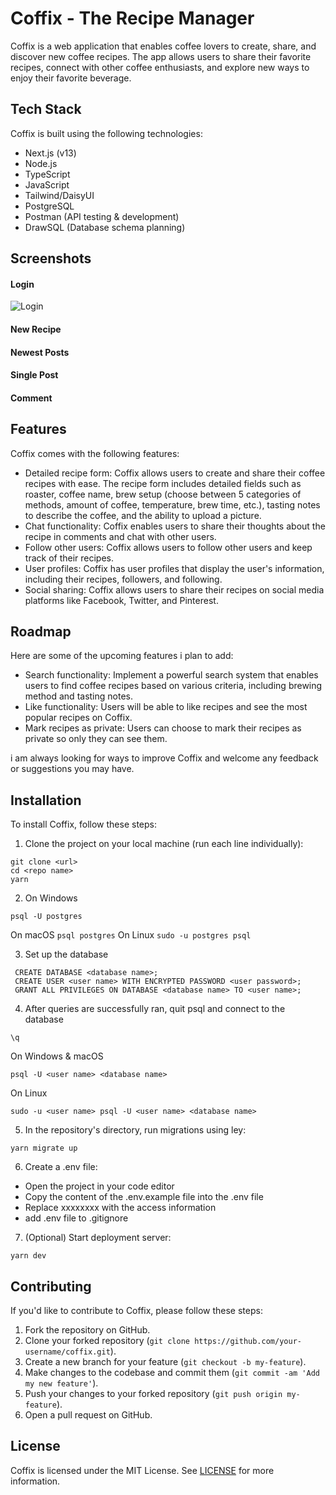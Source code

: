 # Coffix - The Recipe Manager

Coffix is a web application that enables coffee lovers to create, share, and discover new coffee recipes.
The app allows users to share their favorite recipes, connect with other coffee enthusiasts, and explore new ways to enjoy their favorite beverage.

## Tech Stack

Coffix is built using the following technologies:

- Next.js (v13)
- Node.js
- TypeScript
- JavaScript
- Tailwind/DaisyUI
- PostgreSQL
- Postman (API testing & development)
- DrawSQL (Database schema planning)

## Screenshots

#### Login

![Login](/login.png?raw=true)

#### New Recipe

#### Newest Posts

#### Single Post

#### Comment

## Features

Coffix comes with the following features:

- Detailed recipe form: Coffix allows users to create and share their coffee recipes with ease. The recipe form includes detailed fields such as roaster, coffee name, brew setup (choose between 5 categories of methods, amount of coffee, temperature, brew time, etc.), tasting notes to describe the coffee, and the ability to upload a picture.
- Chat functionality: Coffix enables users to share their thoughts about the recipe in comments and chat with other users.
- Follow other users: Coffix allows users to follow other users and keep track of their recipes.
- User profiles: Coffix has user profiles that display the user's information, including their recipes, followers, and following.
- Social sharing: Coffix allows users to share their recipes on social media platforms like Facebook, Twitter, and Pinterest.

## Roadmap

Here are some of the upcoming features i plan to add:

- Search functionality: Implement a powerful search system that enables users to find coffee recipes based on various criteria, including brewing method and tasting notes.
- Like functionality: Users will be able to like recipes and see the most popular recipes on Coffix.
- Mark recipes as private: Users can choose to mark their recipes as private so only they can see them.

i am always looking for ways to improve Coffix and welcome any feedback or suggestions you may have.

## Installation

To install Coffix, follow these steps:

1. Clone the project on your local machine (run each line individually):

```
git clone <url>
cd <repo name>
yarn
```

2. On Windows

```
psql -U postgres
```

On macOS
`psql postgres`
On Linux
`sudo -u postgres psql`

3. Set up the database

```
 CREATE DATABASE <database name>;
 CREATE USER <user name> WITH ENCRYPTED PASSWORD <user password>;
 GRANT ALL PRIVILEGES ON DATABASE <database name> TO <user name>;
```

4. After queries are successfully ran, quit psql and connect to the database

```
\q
```

On Windows & macOS

```
psql -U <user name> <database name>
```

On Linux

```
sudo -u <user name> psql -U <user name> <database name>
```

5. In the repository's directory, run migrations using ley:

```
yarn migrate up
```

6. Create a .env file:

- Open the project in your code editor
- Copy the content of the .env.example file into the .env file
- Replace xxxxxxxx with the access information
- add .env file to .gitignore

7. (Optional) Start deployment server:

```
yarn dev
```

## Contributing

If you'd like to contribute to Coffix, please follow these steps:

1. Fork the repository on GitHub.
2. Clone your forked repository (`git clone https://github.com/your-username/coffix.git`).
3. Create a new branch for your feature (`git checkout -b my-feature`).
4. Make changes to the codebase and commit them (`git commit -am 'Add my new feature'`).
5. Push your changes to your forked repository (`git push origin my-feature`).
6. Open a pull request on GitHub.

## License

Coffix is licensed under the MIT License. See [LICENSE](LICENSE) for more information.
